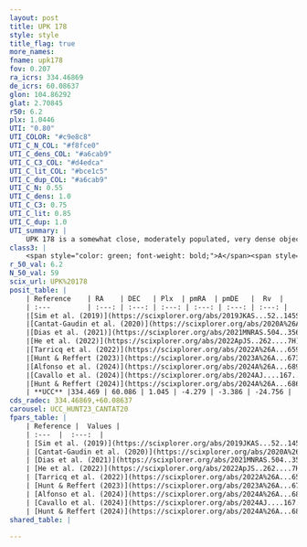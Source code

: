 ```yaml
---
layout: post
title: UPK 178
style: style
title_flag: true
more_names: 
fname: upk178
fov: 0.207
ra_icrs: 334.46869
de_icrs: 60.08637
glon: 104.86292
glat: 2.70845
r50: 6.2
plx: 1.0446
UTI: "0.80"
UTI_COLOR: "#c9e8c8"
UTI_C_N_COL: "#f8fce0"
UTI_C_dens_COL: "#a6cab9"
UTI_C_C3_COL: "#d4edca"
UTI_C_lit_COL: "#bce1c5"
UTI_C_dup_COL: "#a6cab9"
UTI_C_N: 0.55
UTI_C_dens: 1.0
UTI_C_C3: 0.75
UTI_C_lit: 0.85
UTI_C_dup: 1.0
UTI_summary: |
    UPK 178 is a somewhat close, moderately populated, very dense object of high C3 quality. It is well-studied in the literature.
class3: |
    <span style="color: green; font-weight: bold;">A</span><span style="color: #FFC300; font-weight: bold;">B</span>
r_50_val: 6.2
N_50_val: 59
scix_url: UPK%20178
posit_table: |
    | Reference    | RA    | DEC   | Plx  | pmRA  | pmDE   |  Rv  |
    | :---         | :---: | :---: | :---: | :---: | :---: | :---: |
    |[Sim et al. (2019)](https://scixplorer.org/abs/2019JKAS...52..145S) | 334.458 | 60.077 | -- | -4.34 | -3.36 | -- |
    |[Cantat-Gaudin et al. (2020)](https://scixplorer.org/abs/2020A%26A...640A...1C) | 334.479 | 60.071 | 1.039 | -4.297 | -3.322 | -- |
    |[Dias et al. (2021)](https://scixplorer.org/abs/2021MNRAS.504..356D) | 334.438 | 60.084 | 1.04 | -4.314 | -3.372 | -- |
    |[He et al. (2022)](https://scixplorer.org/abs/2022ApJS..262....7H) | 334.433 | 60.079 | 1.042 | -4.294 | -3.421 | -- |
    |[Tarricq et al. (2022)](https://scixplorer.org/abs/2022A%26A...659A..59T) | 334.507 | 60.065 | 1.053 | -4.298 | -3.422 | -- |
    |[Hunt & Reffert (2023)](https://scixplorer.org/abs/2023A%26A...673A.114H) | 334.45 | 60.08 | 1.048 | -4.288 | -3.394 | -20.199 |
    |[Alfonso et al. (2024)](https://scixplorer.org/abs/2024A%26A...689A..18A) | 334.479 | 60.071 | 1.015 | -4.274 | -3.413 | -- |
    |[Cavallo et al. (2024)](https://scixplorer.org/abs/2024AJ....167...12C) | 334.431 | 60.097 | 1.042 | -- | -- | -- |
    |[Hunt & Reffert (2024)](https://scixplorer.org/abs/2024A%26A...686A..42H) | 334.45 | 60.08 | 1.048 | -4.288 | -3.394 | -20.199 |
    | **UCC** |334.469 | 60.086 | 1.045 | -4.279 | -3.386 | -24.756 | 
cds_radec: 334.46869,+60.08637
carousel: UCC_HUNT23_CANTAT20
fpars_table: |
    | Reference |  Values |
    | :---  |  :---:  |
    | [Sim et al. (2019)](https://scixplorer.org/abs/2019JKAS...52..145S) | `d_pc=949, log(age)=8.5` |
    | [Cantat-Gaudin et al. (2020)](https://scixplorer.org/abs/2020A%26A...640A...1C) | `AVNN=1.8, DMNN=9.92, AgeNN=8.31` |
    | [Dias et al. (2021)](https://scixplorer.org/abs/2021MNRAS.504..356D) | `Av=2.326, Dist=910, logage=8.169, [Fe/H]=0.019` |
    | [He et al. (2022)](https://scixplorer.org/abs/2022ApJS..262....7H) | `A0=2.75, logAge=7.6` |
    | [Tarricq et al. (2022)](https://scixplorer.org/abs/2022A%26A...659A..59T) | `Dist=935, logAgeNN=8.35` |
    | [Hunt & Reffert (2023)](https://scixplorer.org/abs/2023A%26A...673A.114H) | `AV50=2.422, diffAV50=1.303, MOD50=9.824, logAge50=8.098` |
    | [Alfonso et al. (2024)](https://scixplorer.org/abs/2024A%26A...689A..18A) | `AV=1.79987, MOD=9.91998, logAge=8.35215, Z=0.01899` |
    | [Cavallo et al. (2024)](https://scixplorer.org/abs/2024AJ....167...12C) | `AV50=2.49, dMod50=10.03, logAge50=8.04, [Fe/H]50=0.35` |
    | [Hunt & Reffert (2024)](https://scixplorer.org/abs/2024A%26A...686A..42H) | `MassJ=231.951` |
shared_table: |
    
---
```

